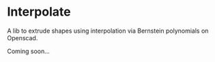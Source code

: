 # Interpolate
A lib to extrude shapes using interpolation via Bernstein polynomials on Openscad.

Coming soon...
